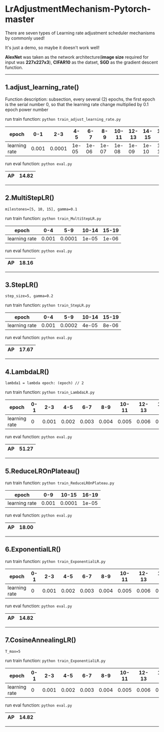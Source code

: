 # LrAdjustmentMechanism-Pytorch-master

There are seven types of Learning rate adjustment scheduler mechanisms by commonly used!

It's just a demo, so maybe it doesn't work well! 

**AlexNet** was taken as the network architecture(**image size** required for input was **227x227x3**), **CIFAR10** as the datset, **SGD** as the gradient descent function.

---

## 1.adjust_learning_rate()

Function description: subsection, every several (2) epochs, the first epoch is the serial number 0, so that the learning rate change multiplied by 0.1 epoch power number

run train function: `python train_adjust_learning_rate.py`

|     epoch   |  0-1  |  2-3  |  4-5  |   6-7 |   8-9   |   10-11   |  12-13  |  14-15 |  16-17  | 18-19 |
|-------------|-------|-------|-------|-------|---------|-----------|---------|--------|---------|-------|
|learning rate| 0.001 | 0.0001| 1e-05 | 1e-06 |  1e-07  |   1e-08   |  1e-09  |  1e-10 |  1e-11  | 1e-12 |


run eval function: `python eval.py`

|  AP |  14.82  |
|-----|---------|

---

## 2.MultiStepLR()

`milestones=[5, 10, 15], gamma=0.1`

run train function: `python train_MultiStepLR.py`

|     epoch   |  0-4  |  5-9  |  10-14  |  15-19 | 
|-------------|-------|-------|---------|--------|
|learning rate| 0.001 | 0.0001|  1e-05  |  1e-06 |

run eval function: `python eval.py`

|  AP |  18.16  |
|-----|---------|

---

## 3.StepLR()

`step_size=5, gamma=0.2`

run train function: `python train_StepLR.py`

|     epoch   |  0-4  |  5-9  |  10-14  |  15-19 | 
|-------------|-------|-------|---------|--------|
|learning rate| 0.001 | 0.0002|  4e-05  |  8e-06 |

run eval function: `python eval.py`

|  AP |  17.67  |
|-----|---------|

---

## 4.LambdaLR() 

`lambda1 = lambda epoch: (epoch) // 2`

run train function: `python train_LambdaLR.py`

|     epoch   |  0-1  |  2-3  |  4-5  |   6-7 |   8-9   |   10-11   |  12-13  |  14-15 |  16-17  | 18-19 |
|-------------|-------|-------|-------|-------|---------|-----------|---------|--------|---------|-------|
|learning rate|   0   | 0.001 | 0.002 | 0.003 |  0.004  |   0.005   |  0.006  |  0.007 |  0.008  | 0.009 |

run eval function: `python eval.py`

|  AP |  51.27  |
|-----|---------|

---

## 5.ReduceLROnPlateau()

run train function: `python train_ReduceLROnPlateau.py`

|     epoch   |   0-9  | 10-15  | 16-19  |
|-------------|--------|--------|--------|
|learning rate| 0.001  | 0.0001 |  1e-05 |

run eval function: `python eval.py`

|  AP |  18.00  |
|-----|---------|

---

## 6.ExponentialLR()

run train function: `python train_ExponentialLR.py`


|     epoch   |  0-1  |  2-3  |  4-5  |   6-7 |   8-9   |   10-11   |  12-13  |  14-15 |  16-17  | 18-19 |
|-------------|-------|-------|-------|-------|---------|-----------|---------|--------|---------|-------|
|learning rate|   0   | 0.001 | 0.002 | 0.003 |  0.004  |   0.005   |  0.006  |  0.007 |  0.008  | 0.009 |

run eval function: `python eval.py`

|  AP |  14.82  |
|-----|---------|

---

## 7.CosineAnnealingLR()

`T_max=5`

run train function: `python train_ExponentialLR.py`


|     epoch   |  0-1  |  2-3  |  4-5  |   6-7 |   8-9   |   10-11   |  12-13  |  14-15 |  16-17  | 18-19 |
|-------------|-------|-------|-------|-------|---------|-----------|---------|--------|---------|-------|
|learning rate|   0   | 0.001 | 0.002 | 0.003 |  0.004  |   0.005   |  0.006  |  0.007 |  0.008  | 0.009 |

run eval function: `python eval.py`

|  AP |  14.82  |
|-----|---------|

---



